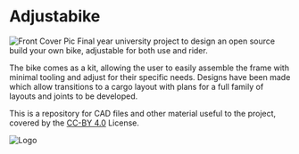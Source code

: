 # Adjustabike
![Front Cover Pic](https://user-images.githubusercontent.com/47890972/56204965-79413200-6040-11e9-8af3-55630b70df01.png)
Final year university project to design an open source build your own bike, adjustable for both use and rider.

The bike comes as a kit, allowing the user to easily assemble the frame with minimal tooling and adjust for their specific needs. Designs have been made which allow transitions to a cargo layout with plans for a full family of layouts and joints to be developed.

This is a repository for CAD files and other material useful to the project, covered by the [CC-BY 4.0](https://creativecommons.org/licenses/by/4.0/) License.

![Logo](https://user-images.githubusercontent.com/47890972/56202836-cec71000-603b-11e9-81f9-e82b58718c6d.png)
